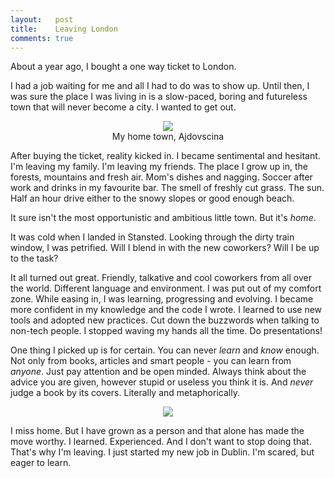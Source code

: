 ```yaml
---
layout:   post
title:    Leaving London
comments: true
---
```


About a year ago, I bought a one way ticket to London.

I had a job waiting for me and all I had to do was to show up. Until then, I was sure the place I was living in is a slow-paced, boring and futureless town that will never become a city. I wanted to get out.

<center>
  <figure>
    <img src="http://www.hostel-ajdovscina.si/mma/panorama/2011052009114270/lead/crop/"/>
    <figcaption>
      My home town, Ajdovscina
    </figcaption>
  </figure>
</center>

After buying the ticket, reality kicked in. I became sentimental and hesitant. I'm leaving my family. I'm leaving my friends. The place I grow up in, the forests, mountains and fresh air.  Mom's dishes and nagging. Soccer after work and drinks in my favourite bar. The smell of freshly cut grass. The sun. Half an hour drive either to the snowy slopes or good enough beach. 

It sure isn't the most opportunistic and ambitious little town. But it's _home_.

It was cold when I landed in Stansted. Looking through the dirty train window, I was petrified. Will I blend in with the new coworkers? Will I be up to the task?

It all turned out great. Friendly, talkative and cool coworkers from all over the world. Different language and environment. I was put out of my comfort zone. While easing in, I was learning, progressing and evolving. I became more confident in my knowledge and the code I wrote. I learned to use new tools and adopted new practices. Cut down the buzzwords when talking to non-tech people. I stopped waving my hands all the time. Do presentations!

One thing I picked up is for certain. You can never _learn_ and _know_ enough. Not only from books, articles and smart people - you can learn from _anyone_. Just pay attention and be open minded. Always think about the advice you are given, however stupid or useless you think it is. And _never_ judge a book by its covers. Literally and metaphorically.

<center>
  <figure>
     <img src="http://netdna.webdesignerdepot.com/uploads/2011/02/81.jpg"/>
  </figure>
</center>

I miss home. But I have grown as a person and that alone has made the move worthy. I learned. Experienced. And I don't want to stop doing that. That's why I'm leaving. I just started my new job in Dublin. I'm scared, but eager to learn.
